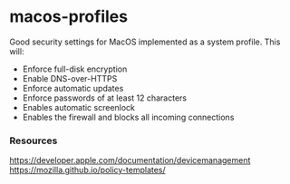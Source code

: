 # macos-profiles
Good security settings for MacOS implemented as a system profile. This will:
- Enforce full-disk encryption
- Enable DNS-over-HTTPS
- Enforce automatic updates
- Enforce passwords of at least 12 characters
- Enables automatic screenlock
- Enables the firewall and blocks all incoming connections

### Resources
https://developer.apple.com/documentation/devicemanagement
https://mozilla.github.io/policy-templates/
